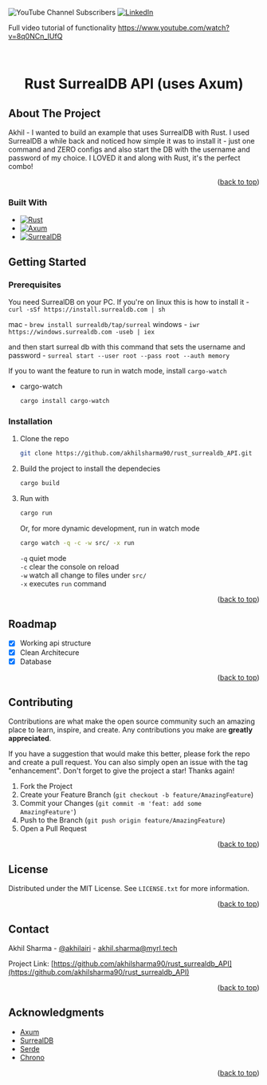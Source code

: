 <a name="readme-top"></a>

![YouTube Channel Subscribers](https://img.shields.io/youtube/channel/subscribers/UCgMjDy6Y7WISZ529S4VyXUg)
[![LinkedIn][linkedin-shield]][linkedin-url]

Full video tutorial of functionality
https://www.youtube.com/watch?v=8q0NCn_IUfQ


<br />
<div align="center">

  <h1 align="center">Rust SurrealDB API (uses Axum)</h1>

</div>



<!-- ABOUT THE PROJECT -->
## About The Project

Akhil - I wanted to build an example that uses SurrealDB with Rust. I used SurrealDB a while back and noticed how simple it was to install it - just one command and ZERO configs and also start the DB with the username and password of my choice. I LOVED it and along with Rust, it's the perfect combo!

<p align="right">(<a href="#readme-top">back to top</a>)</p>



### Built With

* [![Rust][Rust]][Rust-url]
* [![Axum][Axum]][Axum-url]
* [![SurrealDB][SurrealDB]][SurrealDB-url]

<!-- GETTING STARTED -->
## Getting Started
### Prerequisites

You need SurrealDB on your PC. 
If you're on linux this is how to install it - 
`curl -sSf https://install.surrealdb.com | sh`

mac - `brew install surrealdb/tap/surreal`
windows - `iwr https://windows.surrealdb.com -useb | iex`

and then start surreal db with this command that sets the username and password - 
`surreal start --user root --pass root --auth memory`

If you to want the feature to run in watch mode, install `cargo-watch`
* cargo-watch
  ```sh
  cargo install cargo-watch
  ```

### Installation
1. Clone the repo
   ```sh
   git clone https://github.com/akhilsharma90/rust_surrealdb_API.git
   ```
2. Build the project to install the dependecies
   ```sh
   cargo build
   ```
4. Run with
   ```sh
   cargo run
   ```
   Or, for more dynamic development, run in watch mode
   ```sh
   cargo watch -q -c -w src/ -x run
   ```
   `-q` quiet mode <br>
   `-c` clear the console on reload <br>
   `-w` watch all change to files under `src/` <br>
   `-x` executes `run` command

<p align="right">(<a href="#readme-top">back to top</a>)</p>


<!-- ROADMAP -->
## Roadmap

- [x] Working api structure
- [x] Clean Architecure
- [x] Database

<p align="right">(<a href="#readme-top">back to top</a>)</p>



<!-- CONTRIBUTING -->
## Contributing

Contributions are what make the open source community such an amazing place to learn, inspire, and create. Any contributions you make are **greatly appreciated**.

If you have a suggestion that would make this better, please fork the repo and create a pull request. You can also simply open an issue with the tag "enhancement".
Don't forget to give the project a star! Thanks again!

1. Fork the Project
2. Create your Feature Branch (`git checkout -b feature/AmazingFeature`)
3. Commit your Changes (`git commit -m 'feat: add some AmazingFeature'`)
4. Push to the Branch (`git push origin feature/AmazingFeature`)
5. Open a Pull Request

<p align="right">(<a href="#readme-top">back to top</a>)</p>



<!-- LICENSE -->
## License

Distributed under the MIT License. See `LICENSE.txt` for more information.

<p align="right">(<a href="#readme-top">back to top</a>)</p>



<!-- CONTACT -->
## Contact

Akhil Sharma - [@akhilairi](https://twitter.com/AkhilAiri) - akhil.sharma@myrl.tech

Project Link: [https://github.com/akhilsharma90/rust_surrealdb_API](https://github.com/akhilsharma90/rust_surrealdb_API)

<p align="right">(<a href="#readme-top">back to top</a>)</p>



<!-- ACKNOWLEDGMENTS -->
## Acknowledgments

* [Axum](https://github.com/tokio-rs/axum)
* [SurrealDB](https://surrealdb.com/)
* [Serde](https://serde.rs/)
* [Chrono](https://docs.rs/chrono/latest/chrono/)

<p align="right">(<a href="#readme-top">back to top</a>)</p>



<!-- MARKDOWN LINKS & IMAGES -->
<!-- https://www.markdownguide.org/basic-syntax/#reference-style-links -->
[linkedin-shield]: https://img.shields.io/badge/-LinkedIn-black.svg?style=for-the-badge&logo=linkedin&colorB=555
[linkedin-url]: https://www.linkedin.com/in/akhilsails/
[product-screenshot]: images/screenshot.png
[Rust]: https://img.shields.io/badge/Rust-000000?style=for-the-badge&logo=rust&logoColor=white
[Rust-url]: https://rust-lang.org/
[Axum]: https://img.shields.io/badge/Axum-d97d0d?style=for-the-badge
[Axum-url]: https://github.com/tokio-rs/axum
[SurrealDB]: https://img.shields.io/badge/SurrealDB-cc108d?style=for-the-badge
[SurrealDB-url]: https://surrealdb.com/
